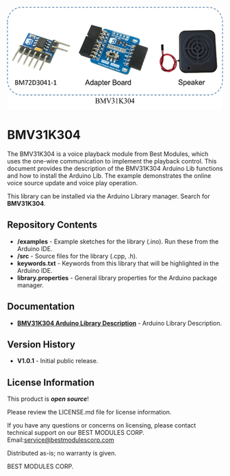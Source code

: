 <div align=center>
<img src="https://github.com/BestModules-Libraries/img/blob/main/BMV31K304_V1.0.png" width="524" height="240"> 
</div> 

BMV31K304
===========================================================

The BMV31K304 is a voice playback module from Best Modules, which uses the one-wire communication to implement the playback control. This document provides the description of the BMV31K304 Arduino Lib functions and how to install the Arduino Lib. The example demonstrates the online voice source update and voice play operation.

This library can be installed via the Arduino Library manager. Search for **BMV31K304**. 

Repository Contents
-------------------

* **/examples** - Example sketches for the library (.ino). Run these from the Arduino IDE. 
* **/src** - Source files for the library (.cpp, .h).
* **keywords.txt** - Keywords from this library that will be highlighted in the Arduino IDE. 
* **library.properties** - General library properties for the Arduino package manager. 

Documentation 
-------------------

* **[BMV31K304 Arduino Library Description]( https://www.bestmodulescorp.com/bmv31k304.html#tab-product2 )** - Arduino Library Description.

Version History  
-------------------

* **V1.0.1** - Initial public release.

  
License Information
-------------------

This product is _**open source**_! 

Please review the LICENSE.md file for license information. 

If you have any questions or concerns on licensing, please contact technical support on our BEST MODULES CORP. Email:service@bestmodulescorp.com

Distributed as-is; no warranty is given.

BEST MODULES CORP.
